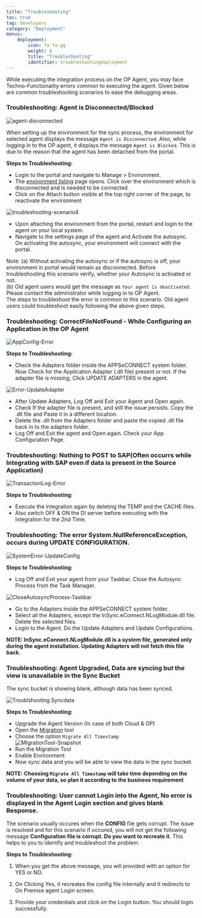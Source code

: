 ```yaml
---
title: "Troubleshooting"
toc: true
tag: developers
category: "Deployment"
menus:
    deployment: 
        icon: fa fa-gg
        weight: 6
        title: "Troubleshooting"
        identifier: troubleshootingdeployment              
---
```


While executing the integration process on the OP Agent, you may face Techno-Functionality errors common to executing the agent.
Given below are common troubleshooting scenarios to ease the debugging areas. 

### Troubleshooting:  Agent is Disconnected/Blocked  
![agent-disconnected](/staticfiles/deployment/media/RevampedEnv/agent-disconnected.png)  

When setting up the environment for the sync process, the environment for selected agent displays the message `Agent is Disconnected`. Also, while logging in to the OP agent, 
it displays the message `Agent is Blocked`. This is due to the reason that the agent has been detached from the portal.  

**Steps to Troubleshooting:** 

* Login to the portal and navigate to Manage > Environment.
* The [environment listing](/deployment/Environment-Management/) page opens. Click over the environment which is disconnected and is needed to be connected.
* Click on the Attach button visible at the top right corner of the page, to reactivate the environment

![troubleshooting-scenario4](/staticfiles/deployment/media/Troubleshooting/troubleshooting-scenario4.png)  

* Upon attaching the environment from the portal, restart and login to the agent on your local system. 
* Navigate to the settings page of the agent and Activate the autosync. On activating the autosync, your environment will connect with the portal.

Note: (a) Without activating the autosync or if the autosync is off, your environment in portal would remain as disconnected. Before troubleshooting this scenario verify, whether your Autosync is activated or not.    
      (b) Old agent users would get the message as `Your agent is deactivated`. Please contact the administrator while logging in to OP Agent.   
          The steps to troubleshoot the error is common to this scenario. Old agent users could troubleshoot easily following the above given steps.   

### Troubleshooting: CorrectFileNotFound - While Configuring an Application in the OP Agent

![AppConfig-Error](/staticfiles/deployment/media/Troubleshooting/AppConfig-Error.png)

**Steps to Troubleshooting:** 

* Check the Adapters folder inside the APPSeCONNECT system folder. Now Check for the Application Adapter (.dll file) present or not. 
If the adapter file is missing, Click UPDATE ADAPTERS in the agent.

![Error-UpdateAdapter](/staticfiles/deployment/media/Troubleshooting/Error-UpdateAdapter.png)

* After Update Adapters, Log Off and Exit your Agent and Open again.
* Check If the adapter file is present, and still the issue persists. Copy the .dll file and Paste it in a different location. 
* Delete the .dll from the Adapters folder and paste the copied .dll file back in to the adapters folder.
* Log Off and Exit the agent and Open again. Check your App Configuration Page.  

### Troubleshooting: Nothing to POST to SAP(Often occurrs while Integrating with SAP even if data is present in the Source Application)  
![TransactionLog-Error](/staticfiles/deployment/media/Troubleshooting/TransactionLog-Error.png)  

**Steps to Troubleshooting:**

* Execute the integration again by deleting the TEMP and the CACHE files. 
* Also switch OFF & ON the DI server before executing with the Integration for the 2nd Time.

### Troubleshooting: The error System.NullReferenceException, occurs during UPDATE CONFIGURATION.

![SystemError-UpdateConfig](/staticfiles/deployment/media/Troubleshooting/SystemError-UpdateConfig.png)

**Steps to Troubleshooting:**

* Log Off and Exit your agent from your Taskbar. Close the Autosync Process from the Task Manager. 

![CloseAutosyncProcess-Taskbar](/staticfiles/deployment/media/Troubleshooting/CloseAutosyncProcess-Taskbar.png)

*  Go to the Adapters inside the APPSeCONNECT system folder.
*  Select all the Adapters, except the InSync.eConnect.NLogModule.dll file. Delete the selected files.
*	Login to the Agent. Do the Update Adapters and Update Configurations.

**NOTE: InSync.eConnect.NLogModule.dll is a system file, generated only during the agent installation. 
Updating Adapters will not fetch this file back.**

### Troubleshooting: Agent Upgraded, Data are syncing but the view is unavailable in the Sync Bucket

The sync bucket is showing blank, although data has been synced.  

![Troublshooting Syncdata](../../staticfiles/deployment/media/Troubleshooting/troublshooting-syncdata.PNG)

**Steps to Troubleshooting:**
* Upgrade the Agent Version (In case of both Cloud & OP)  
* Open the [Migration](/deployment/upgradation-and-migration/) tool  
* Choose the option `Migrate All Timestamp`    
![MIgrationTool-Snapshot](/staticfiles/deployment/media/Migration/MIgrationTool-Snapshot.png)
* Run the Migration Tool  
* Enable Environment   
* Now sync data and you will be able to view the data in the sync bucket.  

**NOTE: Choosing `Migrate All Timestamp` will take time depending on the volume of your data,
so plan it according to the business requirement**

### Troubleshooting: User cannot Login into the Agent, No error is displayed in the Agent Login section and gives blank Response.

The scenario usually occures when the **CONFIG** file gets corrupt. The issue is resolved and for this scenario if occured, you will not get the following message **Configuration file is corrupt. Do you want to recreate it**. This helps to you to identify and troubleshoot the problem.

**Steps to Troubleshooting:**

1) When you get the above message, you will provided with an option for YES or NO.

2) On Clicking Yes, it recreates the config file internally and it redirects to On Premise agent Login screen. 

3) Provide your credentials and click on the Login button. You should login successfully.


